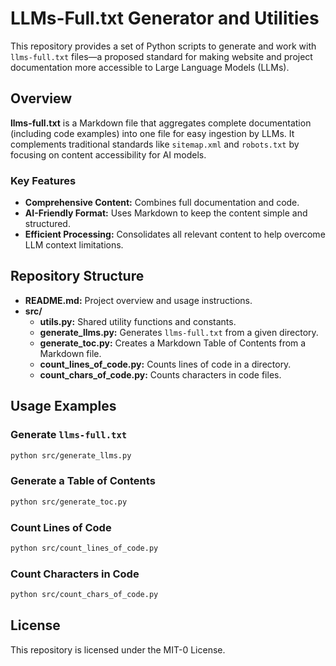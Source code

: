 # LLMs-Full.txt Generator and Utilities

This repository provides a set of Python scripts to generate and work with `llms-full.txt` files—a proposed standard for making website and project documentation more accessible to Large Language Models (LLMs).

## Overview

**llms-full.txt** is a Markdown file that aggregates complete documentation (including code examples) into one file for easy ingestion by LLMs. It complements traditional standards like `sitemap.xml` and `robots.txt` by focusing on content accessibility for AI models.

### Key Features
- **Comprehensive Content:** Combines full documentation and code.
- **AI-Friendly Format:** Uses Markdown to keep the content simple and structured.
- **Efficient Processing:** Consolidates all relevant content to help overcome LLM context limitations.

## Repository Structure

- **README.md:** Project overview and usage instructions.
- **src/**
  - **utils.py:** Shared utility functions and constants.
  - **generate_llms.py:** Generates `llms-full.txt` from a given directory.
  - **generate_toc.py:** Creates a Markdown Table of Contents from a Markdown file.
  - **count_lines_of_code.py:** Counts lines of code in a directory.
  - **count_chars_of_code.py:** Counts characters in code files.

## Usage Examples

### Generate `llms-full.txt`
```bash
python src/generate_llms.py
```

### Generate a Table of Contents
```bash
python src/generate_toc.py
```

### Count Lines of Code
```bash
python src/count_lines_of_code.py
```

### Count Characters in Code
```bash
python src/count_chars_of_code.py
```

## License

This repository is licensed under the MIT-0 License.